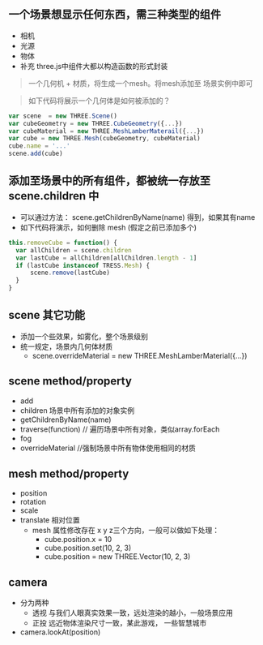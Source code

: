 ## 一个场景想显示任何东西，需三种类型的组件
+ 相机
+ 光源
+ 物体
+ 补充 three.js中组件大都以构造函数的形式封装

> 一个几何机 + 材质，将生成一个mesh。将mesh添加至 场景实例中即可

> 如下代码将展示一个几何体是如何被添加的？
```javascript
var scene  = new THREE.Scene()
var cubeGeometry = new THREE.CubeGeometry({...})
var cubeMaterial = new THREE.MeshLamberMaterail({...})
var cube = new THREE.Mesh(cubeGeometry, cubeMaterial)
cube.name = '...'
scene.add(cube)
```
## 添加至场景中的所有组件，都被统一存放至 scene.children 中
+ 可以通过方法： scene.getChildrenByName(name) 得到，如果其有name
+ 如下代码将演示，如何删除 mesh (假定之前已添加多个)
```javascript
this.removeCube = function() {
  var allChildren = scene.children
  var lastCube = allChildren[allChildren.length - 1]
  if (lastCube instanceof TRESS.Mesh) {
      scene.remove(lastCube)
  }
}
```

## scene 其它功能
+ 添加一个些效果，如雾化，整个场景级别
+ 统一规定，场景内几何体材质
    + scene.overrideMaterial = new THREE.MeshLamberMaterial({...})
    
## scene method/property
+ add
+ children 场景中所有添加的对象实例
+ getChildrenByName(name)
+ traverse(function) // 遍历场景中所有对象，类似array.forEach
+ fog
+ overrideMaterial //强制场景中所有物体使用相同的材质

## mesh method/property
+ position
+ rotation
+ scale
+ translate 相对位置
    + mesh 属性修改存在 x y z三个方向，一般可以做如下处理：
        + cube.position.x = 10
        + cube.position.set(10, 2, 3)
        + cube.position = new THREE.Vector(10, 2, 3)
        
## camera
+ 分为两种
    + 透视 与我们人眼真实效果一致，远处渲染的越小，一般场景应用
    + 正投 远近物体渲染尺寸一致，某此游戏， 一些智慧城市
+ camera.lookAt(position)
    
